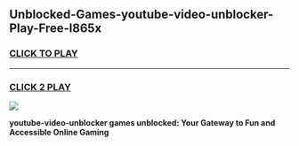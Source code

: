 
## Unblocked-Games-youtube-video-unblocker-Play-Free-l865x
<h3>
<a href="https://premium76.site?title=youtube-video-unblocker&ref=23A">CLICK TO PLAY</a></h3>
<hr>

<h3>
<a href="https://premium76.site?title=youtube-video-unblocker&ref=23A">CLICK 2 PLAY</a>
  
</h3>

<a href="https://premium76.site?title=youtube-video-unblocker&ref=23A"><img src="https://clearcache.store/games.png"></a>


**youtube-video-unblocker games unblocked: Your Gateway to Fun and Accessible Online Gaming**
